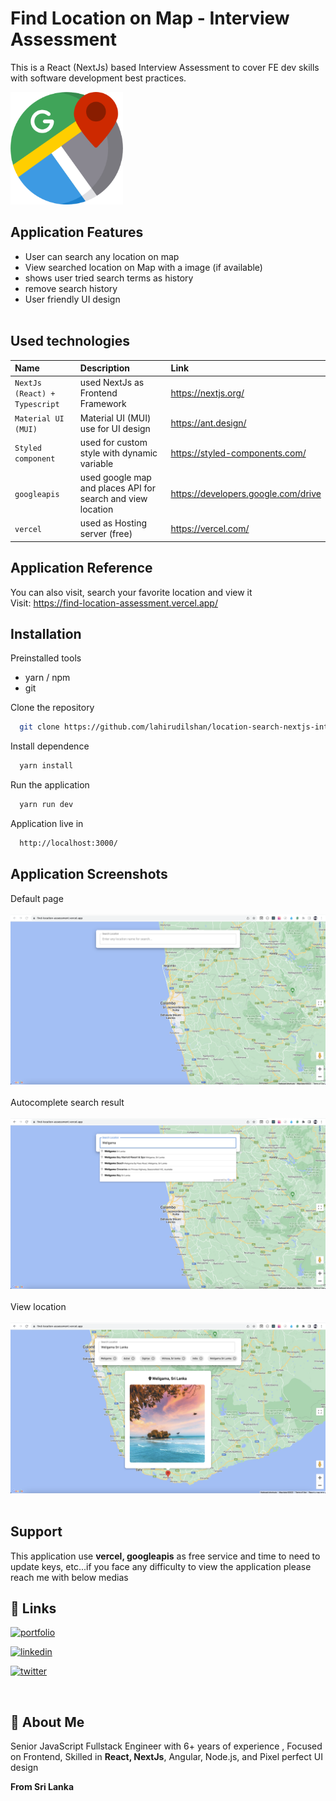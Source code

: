 # Find Location on Map - Interview Assessment

This is a React (NextJs) based Interview Assessment to cover FE dev skills with software development best practices.

<img src="https://github.com/lahirudilshan/location-search-nextjs-interview-assessment/blob/master/public/logo.png" width="180">

## Application Features

- User can search any location on map
- View searched location on Map with a image (if available)
- shows user tried search terms as history
- remove search history
- User friendly UI design
  <br/>
  <br/>

## Used technologies

| Name                          | Description                                                 | Link                                |
| :---------------------------- | :---------------------------------------------------------- | :---------------------------------- |
| `NextJs (React) + Typescript` | used NextJs as Frontend Framework                           | https://nextjs.org/                 |
| `Material UI (MUI)`           | Material UI (MUI) use for UI design                         | https://ant.design/                 |
| `Styled component`            | used for custom style with dynamic variable                 | https://styled-components.com/      |
| `googleapis`                  | used google map and places API for search and view location | https://developers.google.com/drive |
| `vercel`                      | used as Hosting server (free)                               | https://vercel.com/                 |

## Application Reference

You can also visit, search your favorite location and view it \
Visit: https://find-location-assessment.vercel.app/

## Installation

Preinstalled tools

- yarn / npm
- git

Clone the repository

```bash
  git clone https://github.com/lahirudilshan/location-search-nextjs-interview-assessment.git
```

Install dependence

```bash
  yarn install
```

Run the application

```bash
  yarn run dev
```

Application live in

```bash
  http://localhost:3000/
```

## Application Screenshots

Default page
<br/>
<br/>
<img src="https://github.com/lahirudilshan/location-search-nextjs-interview-assessment/blob/master/public/screenshots/step-1.png">
<br/>
<br/>
Autocomplete search result
<br/>
<br/>
<img src="https://github.com/lahirudilshan/location-search-nextjs-interview-assessment/blob/master/public/screenshots/step-2.png">
<br/>
<br/>
View location
<br/>
<br/>
<img src="https://github.com/lahirudilshan/location-search-nextjs-interview-assessment/blob/master/public/screenshots/step-3.png">
<br/>
<br/>

## Support

This application use **vercel, googleapis** as free service and time to need to update keys, etc...if you face any difficulty to view the application please reach me with below medias
<br/>

## 🔗 Links

[![portfolio](https://img.shields.io/badge/my_portfolio-000?style=for-the-badge&logo=ko-fi&logoColor=white)](https://lahirudilshan.github.io/)

[![linkedin](https://img.shields.io/badge/linkedin-0A66C2?style=for-the-badge&logo=linkedin&logoColor=white)](https://lk.linkedin.com/in/lahiru-dilshan-408ab3108)

[![twitter](https://img.shields.io/badge/gmail-c0392b?style=for-the-badge&logo=gmail&logoColor=white)](mailto:lahiru4unew4@gmail.com)

<br/>

## 🚀 About Me

Senior JavaScript Fullstack Engineer with 6+ years of experience , Focused on Frontend, Skilled in **React, NextJs**, Angular, Node.js, and Pixel perfect UI design

**From Sri Lanka**
